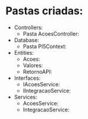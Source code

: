 # Pastas criadas:


+ Controllers:
  + Pasta AcoesController:
+ Database:
  + Pasta PI5Context: 
+ Entities:
  + Acoes:
  + Valores:
  + RetornoAPI:
+ Interfaces:
  + IAcoesService:
  + IIntegracaoService: 
+ Services:
  + AcoesService:
  + IntegracaoService: 
